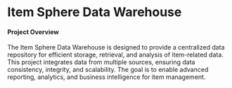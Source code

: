 # Item Sphere Data Warehouse

#### Project Overview

The Item Sphere Data Warehouse is designed to provide a centralized data repository for efficient storage, retrieval, and analysis of item-related data. This project integrates data from multiple sources, ensuring data consistency, integrity, and scalability. The goal is to enable advanced reporting, analytics, and business intelligence for item management.

